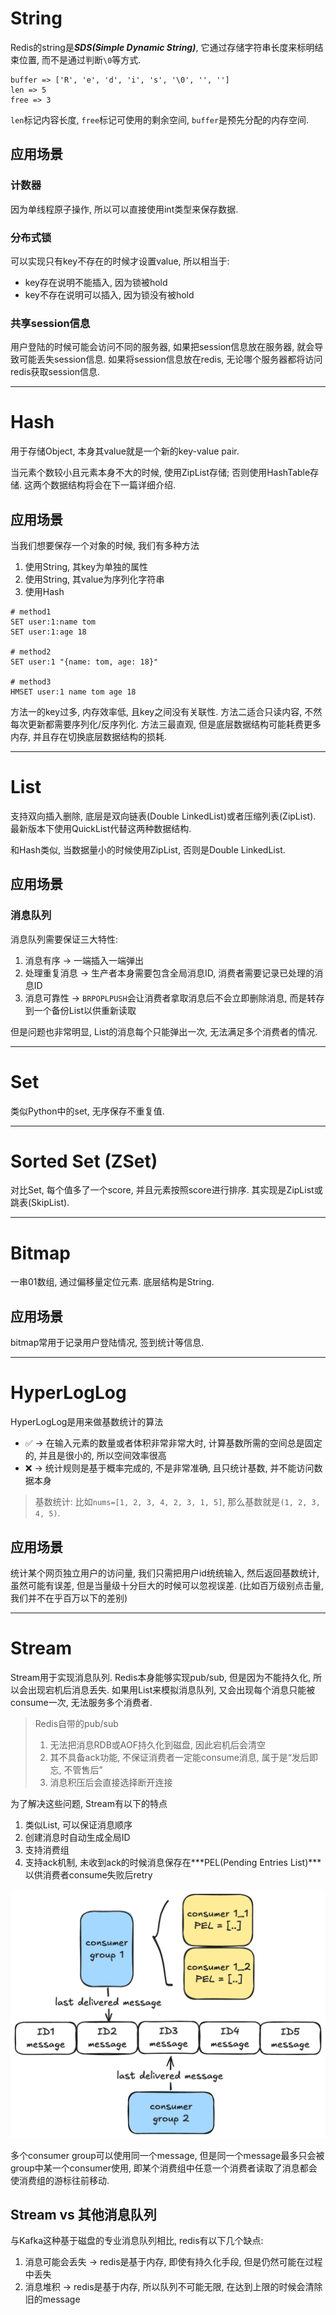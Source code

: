 # String

Redis的string是***SDS(Simple Dynamic String)***, 它通过存储字符串长度来标明结束位置, 而不是通过判断`\0`等方式.

```
buffer => ['R', 'e', 'd', 'i', 's', '\0', '', '']
len => 5
free => 3
```
`len`标记内容长度, `free`标记可使用的剩余空间, `buffer`是预先分配的内存空间.

## 应用场景

### 计数器
因为单线程原子操作, 所以可以直接使用int类型来保存数据.

### 分布式锁
可以实现只有key不存在的时候才设置value, 所以相当于:
* key存在说明不能插入, 因为锁被hold
* key不存在说明可以插入, 因为锁没有被hold

### 共享session信息
用户登陆的时候可能会访问不同的服务器, 如果把session信息放在服务器, 就会导致可能丢失session信息. 如果将session信息放在redis, 无论哪个服务器都将访问redis获取session信息.

---

# Hash

用于存储Object, 本身其value就是一个新的key-value pair.

当元素个数较小且元素本身不大的时候, 使用ZipList存储; 否则使用HashTable存储. 这两个数据结构将会在下一篇详细介绍.

## 应用场景

当我们想要保存一个对象的时候, 我们有多种方法
1. 使用String, 其key为单独的属性
2. 使用String, 其value为序列化字符串
3. 使用Hash

```
# method1
SET user:1:name tom
SET user:1:age 18

# method2
SET user:1 "{name: tom, age: 18}"

# method3
HMSET user:1 name tom age 18
```
方法一的key过多, 内存效率低, 且key之间没有关联性.
方法二适合只读内容, 不然每次更新都需要序列化/反序列化.
方法三最直观, 但是底层数据结构可能耗费更多内存, 并且存在切换底层数据结构的损耗.

---

# List

支持双向插入删除, 底层是双向链表(Double LinkedList)或者压缩列表(ZipList). 最新版本下使用QuickList代替这两种数据结构.

和Hash类似, 当数据量小的时候使用ZipList, 否则是Double LinkedList.

## 应用场景

### 消息队列
消息队列需要保证三大特性:
1. 消息有序 &rarr; 一端插入一端弹出
2. 处理重复消息 &rarr; 生产者本身需要包含全局消息ID, 消费者需要记录已处理的消息ID
3. 消息可靠性 &rarr; `BRPOPLPUSH`会让消费者拿取消息后不会立即删除消息, 而是转存到一个备份List以供重新读取

但是问题也非常明显, List的消息每个只能弹出一次, 无法满足多个消费者的情况.


---

# Set
类似Python中的set, 无序保存不重复值.

---

# Sorted Set (ZSet)
对比Set, 每个值多了一个score, 并且元素按照score进行排序. 其实现是ZipList或跳表(SkipList).

---

# Bitmap

一串01数组, 通过偏移量定位元素. 底层结构是String.

## 应用场景

bitmap常用于记录用户登陆情况, 签到统计等信息.

---

# HyperLogLog
HyperLogLog是用来做基数统计的算法
* ✅ &rarr; 在输入元素的数量或者体积非常非常大时, 计算基数所需的空间总是固定的, 并且是很小的, 所以空间效率很高
* ❌ &rarr; 统计规则是基于概率完成的, 不是非常准确, 且只统计基数, 并不能访问数据本身
> 基数统计: 比如`nums=[1, 2, 3, 4, 2, 3, 1, 5]`, 那么基数就是`(1, 2, 3, 4, 5)`.

## 应用场景
统计某个网页独立用户的访问量, 我们只需把用户id统统输入, 然后返回基数统计, 虽然可能有误差, 但是当量级十分巨大的时候可以忽视误差. (比如百万级别点击量, 我们并不在乎百万以下的差别)

---

# Stream

Stream用于实现消息队列. Redis本身能够实现pub/sub, 但是因为不能持久化, 所以会出现宕机后消息丢失. 如果用List来模拟消息队列, 又会出现每个消息只能被consume一次, 无法服务多个消费者.

> Redis自带的pub/sub
> 1. 无法把消息RDB或AOF持久化到磁盘, 因此宕机后会清空
> 2. 其不具备ack功能, 不保证消费者一定能consume消息, 属于是“发后即忘, 不管售后”
> 3. 消息积压后会直接选择断开连接

为了解决这些问题, Stream有以下的特点
1. 类似List, 可以保证消息顺序
2. 创建消息时自动生成全局ID
3. 支持消费组
4. 支持ack机制, 未收到ack的时候消息保存在***PEL(Pending Entries List)***以供消费者consume失败后retry

![Stream](./pic/2_4.png)

多个consumer group可以使用同一个message, 但是同一个message最多只会被group中某一个consumer使用, 即某个消费组中任意一个消费者读取了消息都会使消费组的游标往前移动.

## Stream vs 其他消息队列
与Kafka这种基于磁盘的专业消息队列相比, redis有以下几个缺点:
1. 消息可能会丢失 &rarr; redis是基于内存, 即使有持久化手段, 但是仍然可能在过程中丢失
2. 消息堆积 &rarr; redis是基于内存, 所以队列不可能无限, 在达到上限的时候会清除旧的message